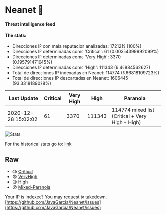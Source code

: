 # Neanet :hocho:
#### Threat intelligence feed
#### The stats:

- Direcciones IP con mala reputacion analizadas: 1721219 (100%)
- Direcciones IP determinadas como 'Critical':  61 (0.00354399992099%)
- Direcciones IP determinadas como 'Very High':  3370 (0.195791471045%)
- Direcciones IP determinadas como 'High':  111343 (6.46884562627)
- Total de direcciones IP indexadas en Neanet:  114774 (6.66818109723%)
- Total de direcciones IP descartadas en Neanet:  1606445 (93.3318189028%)

| Last Update | Critical | Very High | High | Paranoia |
| --- | --- | --- | --- | --- |
| 2020-12-28 15:02:02 | 61 | 3370 | 111343 | 114774 mixed list (Critical + Very High + High)|

![Stats](https://docs.google.com/spreadsheets/d/e/2PACX-1vSnaNMIXVabIpDJjufMlzH7poXnshF3mgd8Is1g9ytUEzVsP5my4Trn8f-xkoLLQ38xpL3HtmUexLo6/pubchart?oid=501124687&format=image)

For the historical stats go to: [link](/stats.csv)
## Raw
- :scream: [Critical](https://raw.githubusercontent.com/JavaGarcia/Neanet/master/blacklists/neanet_critical.txt)
- :fearful: [VeryHigh](https://raw.githubusercontent.com/JavaGarcia/Neanet/master/blacklists/neanet_veryHigh.txtt)
- :frowning: [High](https://raw.githubusercontent.com/JavaGarcia/Neanet/master/blacklists/neanet_high.txt)
- :dizzy_face: [Mixed-Paranoia](https://raw.githubusercontent.com/JavaGarcia/Neanet/master/blacklists/neanet_all.txt)


Your IP is indexed? You may request to takedown. [https://github.com/JavaGarcia/Neanet/issues](https://github.com/JavaGarcia/Neanet/issues)































































































































































































































































































































































































































































































































































































































































































































































































































































































































































































































































































































































































































































































































































































































































































































































































































































































































































































































































































































































































































































































































































































































































































































































































































































































































































































































































































































































































































































































































































































































































































































































































































